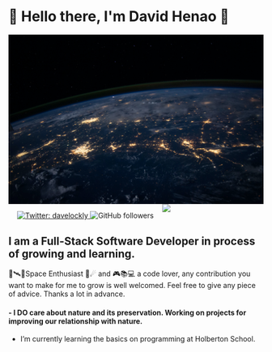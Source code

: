 # 🚀 Hello there, I'm David Henao  🚀

<img align='center' src='https://github.com/davehh1211/davehh1211/blob/master/nasa-Q1p7bh3SHj8-unsplash.jpg' width='1000"'>
                                        
<!--![alt text](https://github.com/[username]/[reponame]/blob/[branch]/image.jpg?raw=true)-->


<img align='right' src='https://media.giphy.com/media/YHjUiL0CBdybC/giphy-downsized.gif' width='200"'>

<p align="center">
  <a href="https://twitter.com/davelockly">
    <img alt="Twitter: davelockly" src="https://img.shields.io/twitter/follow/davelockly.svg?style=social" target="_blank" />
  </a>
<img alt="GitHub followers" src="https://img.shields.io/github/followers/davehh1211?label=Follow&style=social">
  
</p>

## I am a Full-Stack Software Developer in process of growing and learning. 
🔭🛰🌌Space Enthusiast 🌠☄ and  🎮📚💻 a code lover, any contribution you want to make for me to grow is well welcomed. Feel free to give any piece of advice. Thanks a lot in advance. 
#### - I DO care about nature and its preservation. Working on projects for improving our relationship with nature. 
- I’m currently learning the basics on programming at Holberton School. 


<!-- <img align='left' src='https://user-images.githubusercontent.com/5713670/87202985-820dcb80-c2b6-11ea-9f56-7ec461c497c3.gif' width='200"'> -->
